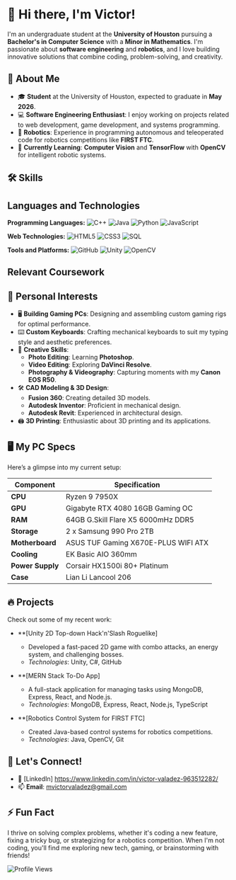 # 👋 Hi there, I'm Victor!

I'm an undergraduate student at the **University of Houston** pursuing a **Bachelor's in Computer Science** with a **Minor in Mathematics**. I'm passionate about **software engineering** and **robotics**, and I love building innovative solutions that combine coding, problem-solving, and creativity.

## 🚀 About Me

- 🎓 **Student** at the University of Houston, expected to graduate in **May 2026**.
- 💻 **Software Engineering Enthusiast**: I enjoy working on projects related to web development, game development, and systems programming.
- 🤖 **Robotics**: Experience in programming autonomous and teleoperated code for robotics competitions like **FIRST FTC**.
- 🧠 **Currently Learning**: **Computer Vision** and **TensorFlow** with **OpenCV** for intelligent robotic systems.

## 🛠️ Skills

## Languages and Technologies

**Programming Languages:**
![C++](https://img.shields.io/badge/C%2B%2B-00599C?style=flat&logo=c%2B%2B&logoColor=white)
![Java](https://img.shields.io/badge/Java-007396?style=flat&logo=java&logoColor=white)
![Python](https://img.shields.io/badge/Python-3776AB?style=flat&logo=python&logoColor=white)
![JavaScript](https://img.shields.io/badge/JavaScript-F7DF1E?style=flat&logo=javascript&logoColor=black)

**Web Technologies:**
![HTML5](https://img.shields.io/badge/HTML5-E34F26?style=flat&logo=html5&logoColor=white)
![CSS3](https://img.shields.io/badge/CSS3-1572B6?style=flat&logo=css3&logoColor=white)
![SQL](https://img.shields.io/badge/SQL-003B57?style=flat&logo=sql&logoColor=white)

**Tools and Platforms:**
![GitHub](https://img.shields.io/badge/GitHub-181717?style=flat&logo=github&logoColor=white)
![Unity](https://img.shields.io/badge/Unity-000000?style=flat&logo=unity&logoColor=white)
![OpenCV](https://img.shields.io/badge/OpenCV-5C3EE8?style=flat&logo=opencv&logoColor=white)

## Relevant Coursework

## 🔧 Personal Interests

- 🖥️ **Building Gaming PCs**: Designing and assembling custom gaming rigs for optimal performance.
- ⌨️ **Custom Keyboards**: Crafting mechanical keyboards to suit my typing style and aesthetic preferences.
- 🎨 **Creative Skills**:
  - **Photo Editing**: Learning **Photoshop**.
  - **Video Editing**: Exploring **DaVinci Resolve**.
  - **Photography & Videography**: Capturing moments with my **Canon EOS R50**.
- 🛠️ **CAD Modeling & 3D Design**:
  - **Fusion 360**: Creating detailed 3D models.
  - **Autodesk Inventor**: Proficient in mechanical design.
  - **Autodesk Revit**: Experienced in architectural design.
- 🖨️ **3D Printing**: Enthusiastic about 3D printing and its applications.

## 🖥️ My PC Specs

Here’s a glimpse into my current setup:

| Component        | Specification                       |
| ---------------- | ----------------------------------- |
| **CPU**          | Ryzen 9 7950X                       |
| **GPU**          | Gigabyte RTX 4080 16GB Gaming OC    |
| **RAM**          | 64GB G.Skill Flare X5 6000mHz DDR5  |
| **Storage**      | 2 x Samsung 990 Pro 2TB             |
| **Motherboard**  | ASUS TUF Gaming X670E-PLUS WIFI ATX |
| **Cooling**      | EK Basic AIO 360mm                  |
| **Power Supply** | Corsair HX1500i 80+ Platinum        |
| **Case**         | Lian Li Lancool 206                 |

## 🔥 Projects

Check out some of my recent work:

- \*\*[Unity 2D Top-down Hack'n'Slash Roguelike]

  - Developed a fast-paced 2D game with combo attacks, an energy system, and challenging bosses.
  - _Technologies_: Unity, C#, GitHub

- \*\*[MERN Stack To-Do App]

  - A full-stack application for managing tasks using MongoDB, Express, React, and Node.js.
  - _Technologies_: MongoDB, Express, React, Node.js, TypeScript

- \*\*[Robotics Control System for FIRST FTC]
  - Created Java-based control systems for robotics competitions.
  - _Technologies_: Java, OpenCV, Git

## 💬 Let's Connect!

- 💼 [LinkedIn] https://www.linkedin.com/in/victor-valadez-963512282/
- 📫 **Email**: mvictorvaladez@gmail.com

## ⚡ Fun Fact

I thrive on solving complex problems, whether it's coding a new feature, fixing a tricky bug, or strategizing for a robotics competition. When I'm not coding, you'll find me exploring new tech, gaming, or brainstorming with friends!

![Profile Views](https://komarev.com/ghpvc/?username=yourusername&color=blue)
